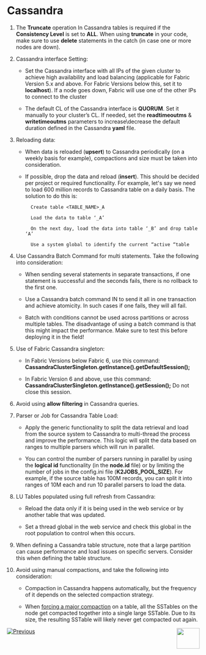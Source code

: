 # Cassandra

1. The **Truncate** operation In Cassandra tables is required if the **Consistency Level** is set to **ALL**. When using **truncate** in your code, make sure to use **delete** statements in the catch (in case one or more nodes are down).

2. Cassandra interface Setting: 

    * Set the Cassandra interface with all IPs of the given cluster to achieve high availability and load balancing (applicable for Fabric Version 5.x and above. For Fabric Versions below this, set it to **localhost**).  If a node goes down, Fabric will use one of the other IPs to connect to the cluster 

    * The default CL of the Cassandra interface is **QUORUM**. Set it manually to your cluster’s CL. If needed, set the **readtimeoutms** & **writetimeoutms** parameters to increase\decrease the default duration defined in the Cassandra **yaml** file.

3. Reloading data: 

    * When data is reloaded (**upsert**) to Cassandra periodically (on a weekly basis for example), compactions and size must be taken into consideration. 

    * If possible, drop the data and reload (**insert**). This should be decided per project or required functionality. For example, let's say we need to load 600 million records to Cassandra table on a daily basis. The solution to do this is: 

            Create table <TABLE_NAME>_A

            Load the data to table ‘_A’

            On the next day, load the data into table ‘_B’ and drop table ‘A’

            Use a system global to identify the current “active “table

4. Use Cassandra Batch Command for multi statements. Take the following into consideration: 

    * When sending several statements in separate transactions, if one statement is successful and the seconds fails, there is no rollback to the first one. 

    * Use a Cassandra batch command IN to send it all in one transaction and achieve atomicity. In such cases if one fails, they will all fail. 

    * Batch with conditions cannot be used across partitions or across multiple tables. The disadvantage of using a batch command is that this might impact the performance. Make sure to test this before deploying it in the field!

5. Use of Fabric Cassandra singleton:

    * In Fabric Versions below Fabric 6, use this command: **CassandraClusterSingleton.getInstance().getDefaultSession();**

    * In Fabric Version 6 and above, use this command:  **CassandraClusterSingleton.getInstance().getSession();**   Do not close this session.  

6. Avoid using **allow filtering** in Cassandra queries. 

7. Parser or Job for Cassandra Table Load:
    
    * Apply the generic functionality to split the data retrieval and load from the source system to Cassandra to multi-thread the process and improve the performance. This logic will split the data based on ranges to multiple parsers which will run in parallel.
    
    * You can control the number of parsers running in parallel by using the **logical id** functionality (in the **node.id** file) or by limiting the number of jobs in the config.ini file  (**K2JOBS_POOL_SIZE**). For example, if the source table has 100M records, you can split it into ranges of 10M each and run 10 parallel parsers to load the data.
    
8. LU Tables populated using full refresh from Cassandra:

    * Reload the data only if it is being used in the web service or by another table that was updated. 

    * Set a thread global in the web service and check this global in the root population to control when this occurs.

9. When defining a Cassandra table structure, note that a large partition can cause performance and load issues on specific servers. Consider this when defining the table structure.

10. Avoid using manual compactions, and take the following into consideration: 

    * Compaction in Cassandra happens automatically, but the frequency of it depends on the selected compaction strategy. 

    * When [forcing a major compaction](https://docs.datastax.com/en/dse/6.0/dse-admin/datastax_enterprise/tools/nodetool/toolsCompact.html) on a table, all the SSTables on the node get compacted together into a single large SSTable. Due to its size, the resulting SSTable will likely never get compacted out again. 


   [![Previous](/articles/images/Previous.png)](/articles/COE/Fabric_Implementation_Best_Practices/best_practice_LU_and_Tables.md) [<img align="right" width="60" height="54" src="/articles/images/Next.png">](/articles/COE/Fabric_Implementation_Best_Practices/best_practice_kafka.md)
